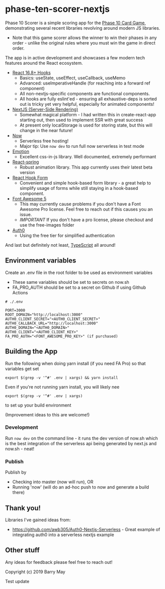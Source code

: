 # phase-ten-scorer-nextjs

Phase 10 Scorer is a simple scoring app for the [Phase 10 Card Game](https://en.wikipedia.org/wiki/phase_10), demonstrating several recent libraries revolving around modern JS libraries.

- Note that this game scorer allows the winner to win their phases in any order - unlike the original rules where you must win the game in direct order.

The app is in active development and showcases a few modern tech features around the React ecosystem.

- [React 16.8+ Hooks](https://reactjs.org/docs/hooks-intro.html)
  - Basics: useState, useEffect, useCallback, useMemo
  - Advanced: useImperativeHandle (for reaching into a forward ref component)
  - All non-nextjs-specific components are functional components.
  - All hooks are fully eslint'ed - ensuring all exhaustive-deps is sorted out is tricky yet very helpful, especially for animated components!
- [NextJS (Server-Side Rendering)](https://nextjs.org)
  - Somewhat magical platform - I had written this in create-react-app starting out, then used to implement SSR with great success
  - At present only localStorage is used for storing state, but this will change in the near future!
- [Now](https://now.sh)
  - Serverless free hosting!
  - Major tip: Use `now dev` to run full now serverless in test mode
- [Emotion](https://emotion.sh/docs/introduction)
  - Excellent css-in-js library. Well documented, extremely performant
- [React-spring](https://www.react-spring.io)
  - Robust animation library. This app currently uses their latest beta version
- [React Hook Form](https://react-hook-form.com)
  - Convenient and simple hook-based form library - a great help to simplify usage of forms while still staying in a hook-based component.
- [Font Awesome 5](https://fontawesome.com)
  - This may currently cause problems if you don't have a Font Awesome Pro license. Feel free to reach out if this causes you an issue.
  - _IMPORTANT_ If you don't have a pro license, please checkout and use the free-images folder
- [Auth0](http://auth0.com)
  - Using the free tier for simplified authentication

And last but definitely not least, [TypeScript](https://www.typescriptlang.org) all around!

## Environment variables

Create an .env file in the root folder to be used as environment variables

- These same variables should be set to secrets on now.sh
- FA_PRO_AUTH should be set to a secret on Github if using Github Actions

```
# ./.env

PORT=3000
ROOT_DOMAIN="http://localhost:3000"
AUTH0_CLIENT_SECRET="<AUTH0_CLIENT_SECRET>"
AUTH0_CALLBACK_URL="http://localhost:3000"
AUTH0_DOMAIN="<AUTH0_DOMAIN>"
AUTH0_CLIENT="<AUTH0_CLIENT_KEY>"
FA_PRO_AUTH="<FONT_AWESOME_PRO_KEY>" (if purchased)
```

## Building the App

Run the following when doing yarn install (if you need FA Pro) so that variables get set

```
export $(grep -v '^#' .env | xargs) && yarn install
```

Even if you're not running yarn install, you will likely nee

```
export $(grep -v '^#' .env | xargs)
```

to set up your build environment

(Improvement ideas to this are welcome!)

### Development

Run `now dev` on the command line - it runs the dev version of now.sh which is the best integration of the serverless api being generated by next.js and now.sh - neat!

### Publish

Publish by

- Checking into master (now will run), OR
- Running 'now' (will do an ad-hoc push to now and generate a build there)

## Thank you!

Libraries I've gained ideas from:

- https://github.com/awb305/Auth0-Nextjs-Serverless - Great example of integrating auth0 into a serverless nextjs example

## Other stuff

Any ideas for feedback please feel free to reach out!

Copyright (c) 2019 Barry May

Test update
